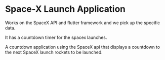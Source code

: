 # Space-X Launch Application

Works on the SpaceX API and flutter framework and we pick up the specific data.

It has a countdown timer for the spacex launches.

A countdown application using the SpaceX api that displays a countdown to the next SpaceX launch rockets to be launched.
